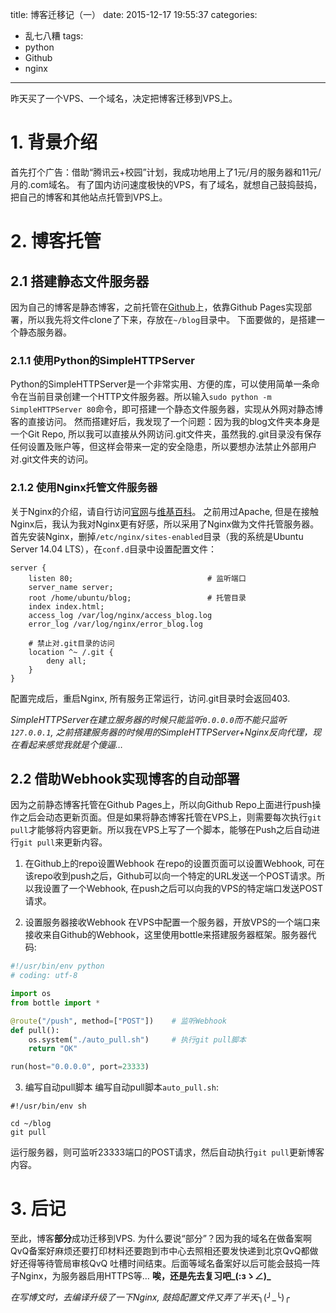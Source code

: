 title: 博客迁移记（一）
date: 2015-12-17 19:55:37
categories:
- 乱七八糟
tags:
- python
- Github
- nginx

---

昨天买了一个VPS、一个域名，决定把博客迁移到VPS上。

<!-- more -->

# 1. 背景介绍
首先打个广告：借助“腾讯云+校园”计划，我成功地用上了1元/月的服务器和11元/月的.com域名。
有了国内访问速度极快的VPS，有了域名，就想自己鼓捣鼓捣，把自己的博客和其他站点托管到VPS上。

# 2. 博客托管
## 2.1 搭建静态文件服务器
因为自己的博客是静态博客，之前托管在[Github](https://github.com/StdioA/stdioa.github.io)上，依靠Github Pages实现部署，所以我先将文件clone了下来，存放在`~/blog`目录中。
下面要做的，是搭建一个静态服务器。

### 2.1.1 使用Python的SimpleHTTPServer
Python的SimpleHTTPServer是一个非常实用、方便的库，可以使用简单一条命令在当前目录创建一个HTTP文件服务器。所以输入`sudo python -m SimpleHTTPServer 80`命令，即可搭建一个静态文件服务器，实现从外网对静态博客的直接访问。
然而搭建好后，我发现了一个问题：因为我的blog文件夹本身是一个Git Repo, 所以我可以直接从外网访问.git文件夹，虽然我的.git目录没有保存任何设置及账户等，但这样会带来一定的安全隐患，所以要想办法禁止外部用户对.git文件夹的访问。

### 2.1.2 使用Nginx托管文件服务器
关于Nginx的介绍，请自行访问[官网](http://nginx.org/)与[维基百科](https://en.wikipedia.org/wiki/Nginx)。
之前用过Apache, 但是在接触Nginx后，我认为我对Nginx更有好感，所以采用了Nginx做为文件托管服务器。
首先安装Nginx，删掉`/etc/nginx/sites-enabled`目录（我的系统是Ubuntu Server 14.04 LTS），在`conf.d`目录中设置配置文件：
```
server {
    listen 80;                              # 监听端口
    server_name server;
    root /home/ubuntu/blog;                 # 托管目录
    index index.html;
    access_log /var/log/nginx/access_blog.log
    error_log /var/log/nginx/error_blog.log

    # 禁止对.git目录的访问
    location ^~ /.git {
        deny all;
    }
}
```
配置完成后，重启Nginx, 所有服务正常运行，访问.git目录时会返回403.

_SimpleHTTPServer在建立服务器的时候只能监听`0.0.0.0`而不能只监听`127.0.0.1`, 之前搭建服务器的时候用的SimpleHTTPServer+Nginx反向代理，现在看起来感觉我就是个傻逼…_

## 2.2 借助Webhook实现博客的自动部署
因为之前静态博客托管在Github Pages上，所以向Github Repo上面进行push操作之后会动态更新页面。但是如果将静态博客托管在VPS上，则需要每次执行`git pull`才能够将内容更新。所以我在VPS上写了一个脚本，能够在Push之后自动进行`git pull`来更新内容。

1. 在Github上的repo设置Webhook
在repo的设置页面可以设置Webhook, 可在该repo收到push之后，Github可以向一个特定的URL发送一个POST请求。所以我设置了一个Webhook, 在push之后可以向我的VPS的特定端口发送POST请求。

2. 设置服务器接收Webhook
在VPS中配置一个服务器，开放VPS的一个端口来接收来自Github的Webhook，这里使用bottle来搭建服务器框架。服务器代码:
```python
#!/usr/bin/env python
# coding: utf-8

import os
from bottle import *

@route("/push", method=["POST"])    # 监听Webhook
def pull():
    os.system("./auto_pull.sh")     # 执行git pull脚本
    return "OK"

run(host="0.0.0.0", port=23333)

```

3. 编写自动pull脚本
编写自动pull脚本`auto_pull.sh`:
```shell
#!/usr/bin/env sh

cd ~/blog
git pull
```
运行服务器，则可监听23333端口的POST请求，然后自动执行`git pull`更新博客内容。

# 3. 后记
至此，博客**部分**成功迁移到VPS.
为什么要说“部分”？因为我的域名在做备案啊QvQ备案好麻烦还要打印材料还要跑到市中心去照相还要发快递到北京QvQ都做好还得等待管局审核QvQ
吐槽时间结束。后面等域名备案好以后可能会鼓捣一阵子Nginx，为服务器启用HTTPS等…
**唉，还是先去复习吧\_(:зゝ∠)\_**

_在写博文时，去编译升级了一下Nginx, 鼓捣配置文件又弄了半天_╮(╯\_╰)╭
